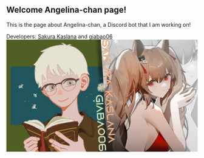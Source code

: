 ## Welcome Angelina-chan page!

This is the page about Angelina-chan, a Discord bot that I am working on!

Developers: [Sakura Kaslana](https://github.com/SakuraKaslana) and [giabao06](https://github.com/giabao06)
![devs](docs/assets/devs.jpg)
